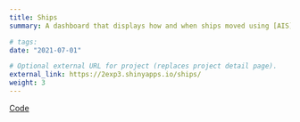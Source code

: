 ```yaml
---
title: Ships
summary: A dashboard that displays how and when ships moved using [AIS](https://en.wikipedia.org/wiki/Automatic_identification_system) data.

# tags:
date: "2021-07-01"

# Optional external URL for project (replaces project detail page).
external_link: https://2exp3.shinyapps.io/ships/
weight: 3 
---
```

[Code](https://github.com/2exp3/ships)
